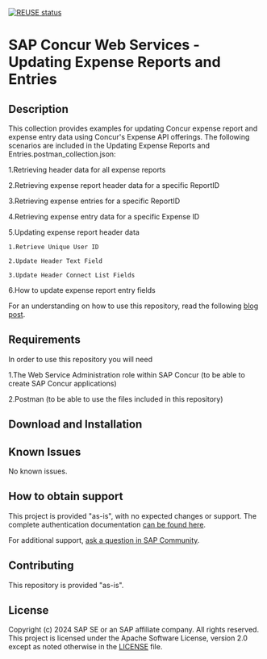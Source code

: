 [![REUSE status](https://api.reuse.software/badge/github.com/SAP-samples/concur-web-services-expense)](https://api.reuse.software/info/github.com/SAP-samples/concur-web-services-expense)

<!--# SAP-samples/repository-template
This default template for SAP Samples repositories includes files for README, LICENSE, and .reuse/dep5. All repositories on github.com/SAP-samples will be created based on this template.

# Containing Files

1. The LICENSE file:
In most cases, the license for SAP sample projects is `Apache 2.0`.

2. The .reuse/dep5 file: 
The [Reuse Tool](https://reuse.software/) must be used for your samples project. You can find the .reuse/dep5 in the project initial. Please replace the parts inside the single angle quotation marks < > by the specific information for your repository.

3. The README.md file (this file):
Please edit this file as it is the primary description file for your project. You can find some placeholder titles for sections below. -->

# SAP Concur Web Services - Updating Expense Reports and Entries
<!-- Please include descriptive title -->

<!--- Register repository https://api.reuse.software/register, then add REUSE badge:
[![REUSE status](https://api.reuse.software/badge/github.com/SAP-samples/REPO-NAME)](https://api.reuse.software/info/github.com/SAP-samples/REPO-NAME)
-->

## Description
This collection provides examples for updating Concur expense report and expense entry data using Concur's Expense API offerings. The following scenarios are included in the Updating Expense Reports and Entries.postman_collection.json:

1.Retrieving header data for all expense reports

2.Retrieving expense report header data for a specific ReportID

3.Retrieving expense entries for a specific ReportID

4.Retrieving expense entry data for a specific Expense ID

5.Updating expense report header data

    1.Retrieve Unique User ID
    
    2.Update Header Text Field
    
    3.Update Header Connect List Fields
    
6.How to update expense report entry fields

For an understanding on how to use this repository, read the following [blog post](https://community.sap.com/t5/enterprise-resource-planning-blogs-by-sap/web-services-for-concur-expense-updating-expense-reports-and-entries/ba-p/13657690). 


## Requirements
In order to use this repository you will need

1.The Web Service Administration role within SAP Concur (to be able to create SAP Concur applications)


2.Postman (to be able to use the files included in this repository)


## Download and Installation

## Known Issues
No known issues.

## How to obtain support
This project is provided "as-is", with no expected changes or support. The complete authentication documentation [can be found here](https://developer.concur.com/api-reference/expense/expense-report/v4.expenses.html).
 
For additional support, [ask a question in SAP Community](https://answers.sap.com/questions/ask.html).

## Contributing
This repository is provided "as-is".

## License
Copyright (c) 2024 SAP SE or an SAP affiliate company. All rights reserved. This project is licensed under the Apache Software License, version 2.0 except as noted otherwise in the [LICENSE](LICENSE) file.
